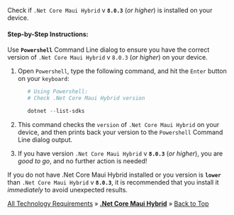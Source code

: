 ﻿
Check if `.Net Core Maui Hybrid` v **`8.0.3`** (_or higher_) is installed on your device.

#### Step-by-Step Instructions:

Use **`Powershell`** Command Line dialog to ensure you have the correct version of `.Net Core Maui Hybrid` v `8.0.3` (_or higher_) on your device.
   
1. Open `Powershell`, type the following command, and hit the `Enter` button on your `keyboard`:
   
   ```powershell
      # Using Powershell:
      # Check .Net Core Maui Hybrid version
   
      dotnet --list-sdks
    ```
   
2. This command checks the `version` of `.Net Core Maui Hybrid` on your device, and then prints back your version to the `Powershell` Command Line dialog output.
   
3. If you have version `.Net Core Maui Hybrid` v **`8.0.3`** (_or higher_), you are _good to go_, and no further action is needed!
   
If you do not have .Net Core Maui Hybrid installed or you version is **`lower`** than `.Net Core Maui Hybrid` v **`8.0.3`**, it is recommended that you install it _immediately_ to avoid unexpected results.



[All Technology Requirements](https://github.com/JasonSilvestri/JSopX.BridgeTooFar/blob/master/JSopX.BridgeTooFar/Docs/JSopX/Master/Technologies.md)  »  [**.Net Core Maui Hybrid**](#net-core-maui-hybrid)  »  [Back to Top](#table-of-contents)